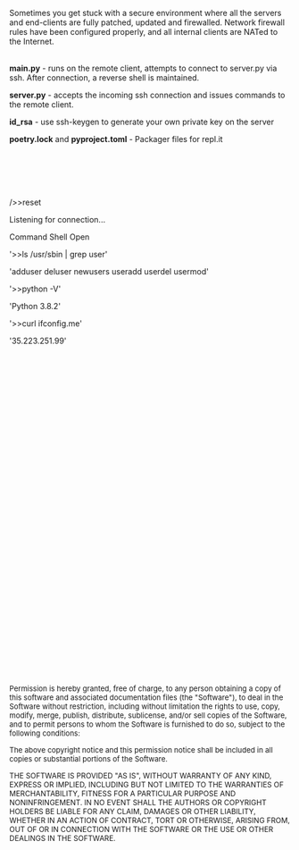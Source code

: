 Sometimes you get stuck with a secure environment where all the servers and end-clients are fully patched, updated and firewalled. Network firewall rules have been configured properly, and all internal clients are NATed to the Internet.
<br>
<br>

<b>main.py</b> - runs on the remote client, attempts to connect to server.py via ssh. After connection, a reverse shell is maintained.

<b>server.py</b> - accepts the incoming ssh connection and issues commands to the remote client.

<b>id_rsa</b> - use ssh-keygen to generate your own private key on the server

<b>poetry.lock</b> and <b>pyproject.toml</b> - Packager files for repl.it

<br>
<br>
<br>
<br>

/>>reset

Listening for connection...

Command Shell Open



'>>ls /usr/sbin | grep user'

'adduser
deluser
newusers
useradd
userdel
usermod'

'>>python -V'

'Python 3.8.2'

'>>curl ifconfig.me'

'35.223.251.99'

<br>
<br>
<br>
<br>
<br>
<br>
<br>
<br>
<br>
<br>
<br>
<br>
<br>
<br>
<br>
<br>
<br>
<br>
<br>
<br>
<br>
<br>
<br>
<br>
<br>
<br>
<br>
<br>
<br>
<br>
<br>
<br>
<br>
<br>


<font size="-1">Permission is hereby granted, free of charge, to any person obtaining a copy of this software and associated documentation files (the "Software"), to deal in the Software without restriction, including without limitation the rights to use, copy, modify, merge, publish, distribute, sublicense, and/or sell copies of the Software, and to permit persons to whom the Software is furnished to do so, subject to the following conditions:

The above copyright notice and this permission notice shall be included in all copies or substantial portions of the Software.

THE SOFTWARE IS PROVIDED "AS IS", WITHOUT WARRANTY OF ANY KIND, EXPRESS OR IMPLIED, INCLUDING BUT NOT LIMITED TO THE WARRANTIES OF MERCHANTABILITY, FITNESS FOR A PARTICULAR PURPOSE AND NONINFRINGEMENT. IN NO EVENT SHALL THE AUTHORS OR COPYRIGHT HOLDERS BE LIABLE FOR ANY CLAIM, DAMAGES OR OTHER LIABILITY, WHETHER IN AN ACTION OF CONTRACT, TORT OR OTHERWISE, ARISING FROM, OUT OF OR IN CONNECTION WITH THE SOFTWARE OR THE USE OR OTHER DEALINGS IN THE SOFTWARE.</font>
